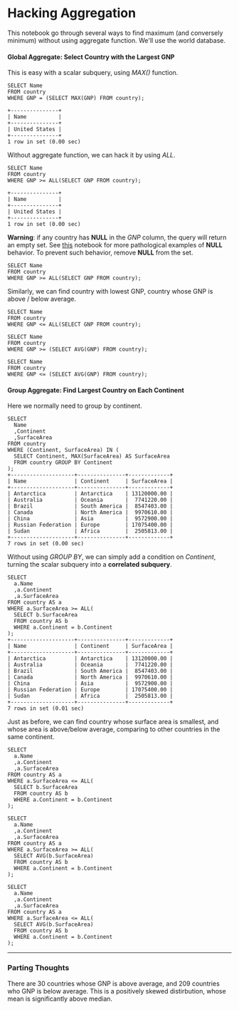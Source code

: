 # Hacking Aggregation

This notebook go through several ways to find maximum (and conversely minimum) without using aggregate function. We'll use the world database.

#### Global Aggregate: Select Country with the Largest GNP
This is easy with a scalar subquery, using *MAX()* function.
```
SELECT Name
FROM country
WHERE GNP = (SELECT MAX(GNP) FROM country);

+---------------+
| Name          |
+---------------+
| United States |
+---------------+
1 row in set (0.00 sec)
```

Without aggregate function, we can hack it by using *ALL*.
```
SELECT Name
FROM country
WHERE GNP >= ALL(SELECT GNP FROM country);

+---------------+
| Name          |
+---------------+
| United States |
+---------------+
1 row in set (0.00 sec)
```

__Warning__: if any country has __NULL__ in the *GNP* column, the query will return an empty set. See [this](https://github.com/shawlu95/Beyond-LeetCode-SQL/tree/master/Hacks/02_NULL_pathology) notebook for more pathological examples of __NULL__ behavior. To prevent such behavior, remove __NULL__ from the set.

```
SELECT Name
FROM country
WHERE GNP >= ALL(SELECT GNP FROM country);
```

Similarly, we can find country with lowest GNP, country whose GNP is above / below average.

```
SELECT Name
FROM country
WHERE GNP <= ALL(SELECT GNP FROM country);

SELECT Name
FROM country
WHERE GNP >= (SELECT AVG(GNP) FROM country);

SELECT Name
FROM country
WHERE GNP <= (SELECT AVG(GNP) FROM country);
```

#### Group Aggregate: Find Largest Country on Each Continent
Here we normally need to group by continent. 
```
SELECT
  Name
  ,Continent
  ,SurfaceArea
FROM country
WHERE (Continent, SurfaceArea) IN (
  SELECT Continent, MAX(SurfaceArea) AS SurfaceArea
  FROM country GROUP BY Continent
);
+--------------------+---------------+-------------+
| Name               | Continent     | SurfaceArea |
+--------------------+---------------+-------------+
| Antarctica         | Antarctica    | 13120000.00 |
| Australia          | Oceania       |  7741220.00 |
| Brazil             | South America |  8547403.00 |
| Canada             | North America |  9970610.00 |
| China              | Asia          |  9572900.00 |
| Russian Federation | Europe        | 17075400.00 |
| Sudan              | Africa        |  2505813.00 |
+--------------------+---------------+-------------+
7 rows in set (0.00 sec)
```

Without using *GROUP BY*, we can simply add a condition on *Continent*, turning the scalar subquery into a __correlated subquery__.
```
SELECT 
  a.Name
  ,a.Continent
  ,a.SurfaceArea
FROM country AS a
WHERE a.SurfaceArea >= ALL(
  SELECT b.SurfaceArea 
  FROM country AS b 
  WHERE a.Continent = b.Continent
);
+--------------------+---------------+-------------+
| Name               | Continent     | SurfaceArea |
+--------------------+---------------+-------------+
| Antarctica         | Antarctica    | 13120000.00 |
| Australia          | Oceania       |  7741220.00 |
| Brazil             | South America |  8547403.00 |
| Canada             | North America |  9970610.00 |
| China              | Asia          |  9572900.00 |
| Russian Federation | Europe        | 17075400.00 |
| Sudan              | Africa        |  2505813.00 |
+--------------------+---------------+-------------+
7 rows in set (0.01 sec)
```

Just as before, we can find country whose surface area is smallest, and whose area is above/below average, comparing to other countries in the same continent.

```
SELECT 
  a.Name
  ,a.Continent
  ,a.SurfaceArea
FROM country AS a
WHERE a.SurfaceArea <= ALL(
  SELECT b.SurfaceArea 
  FROM country AS b 
  WHERE a.Continent = b.Continent
);

SELECT 
  a.Name
  ,a.Continent
  ,a.SurfaceArea
FROM country AS a
WHERE a.SurfaceArea >= ALL(
  SELECT AVG(b.SurfaceArea)
  FROM country AS b 
  WHERE a.Continent = b.Continent
);

SELECT 
  a.Name
  ,a.Continent
  ,a.SurfaceArea
FROM country AS a
WHERE a.SurfaceArea <= ALL(
  SELECT AVG(b.SurfaceArea)
  FROM country AS b 
  WHERE a.Continent = b.Continent
);
```
---
### Parting Thoughts
There are 30 countries whose GNP is above average, and 209 countries who GNP is below average. This is a positively skewed distirbution, whose mean is significantly above median.

